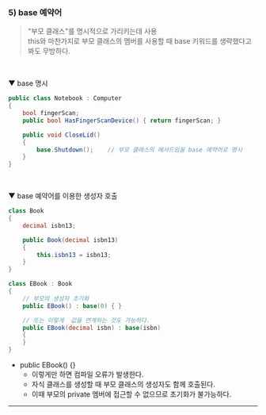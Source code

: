 ### 5) base 예약어
> "부모 클래스"를 명시적으로 가리키는데 사용    
> this와 마찬가지로 부모 클래스의 멤버를 사용할 때 base 키워드를 생략했다고 봐도 무방하다.
<br>

▼ base 명시
```csharp
public class Notebook : Computer
{
    bool fingerScan;
    public bool HasFingerScanDevice() { return fingerScan; }

    public void CloseLid()
    {
        base.Shutdown();    // 부모 클래스의 메서드임을 base 예약어로 명시
    }
}
```
<br>

▼ base 예약어를 이용한 생성자 호출
```csharp
class Book
{
    decimal isbn13;

    public Book(decimal isbn13)
    {
        this.isbn13 = isbn13;
    }
}

class EBook : Book
{
    // 부모의 생성자 초기화
    public EBook() : base(0) { }

    // 또는 이렇게  값을 연계하는 것도 가능하다.
    public EBook(decimal isbn) : base(isbn)
    {
    }
}
```
- public EBook() {}
  - 이렇게만 하면 컴파일 오류가 발생한다.
  - 자식 클래스를 생성할 때 부모 클래스의 생성자도 함께 호출된다.
  - 이때 부모의 private 멤버에 접근할 수 없으므로 초기화가 불가능하다.

****
<br>
